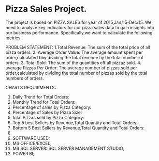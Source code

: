 # Pizza Sales Project.
The project is based on PIZZA SALES for year of 2015,Jan/15-Dec/15. 
We need to analyze key indicators for our pizza sales data to gain insights into our business performance. Specifically,we want to calculate the following metrics:

PROBLEM STATEMENT:
1.Total Revenue: The sum of the total price of all pizza orders.
2. Average Order Value: The average amount spent per order,calculated bby dividing the total revenue by the total number of orders.
3. Total Sold: The sum of the quantities off all pizzaz sold.
4. average Pizzas Per Order: The average number of pizzas sold per order,calculated by dividing the total number of pizzas sold by the total numbers of orders.

CHARTS REQUIRMENTS:
1. Daily Trend for Total Orders:
2. Monthly Trend for Total Orders:
3. Percentage of sales by Pizza Category:
4. Percentage of Sales by Pizza Size:
5. total Pizzas sold by Pizza Category:
6. Top 5 best Sellers by Revenue,Total Quantity and Total Orders:
7. Bottom 5 Best Sellers by Revenue,Total Quantity and Total Orders:
8. 
9. SOFTWARE USED:
10. MS OFFICE/EXCEL;
11. MS SQL SERVER: SQL SERVER MANAGEMENT STUDIO;
12. POWER BI;



